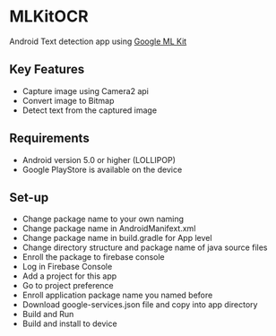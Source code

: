 # MLKitOCR
Android Text detection app using [Google ML Kit](https://developers.google.com/ml-kit/)

## Key Features
* Capture image using Camera2 api
* Convert image to Bitmap 
* Detect text from the captured image 

## Requirements
* Android version 5.0 or higher (LOLLIPOP)
* Google PlayStore is available on the device

## Set-up
* Change package name to your own naming
* Change package name in AndroidManifext.xml
* Change package name in build.gradle for App level
* Change directory structure and package name of java source files
* Enroll the package to firebase console
* Log in Firebase Console
* Add a project for this app
* Go to project preference
* Enroll application package name you named before
* Download google-services.json file and copy into app directory
* Build and Run
* Build and install to device
